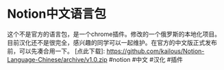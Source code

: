 # Notion中文语言包
这个不是官方的语言包，是一个chrome插件。修改的一个俄罗斯的本地化项目。目前汉化还不是很完全，感兴趣的同学可以一起维护。在官方的中文版正式发布前，可以先凑合用一下。
[点此下载]: https://github.com/kailous/Notion-Language-Chinese/archive/v1.0.zip
#notion #中文 #汉化 #插件
